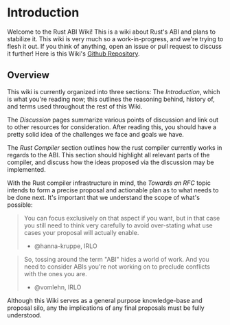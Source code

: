 # Introduction
Welcome to the Rust ABI Wiki! This is a wiki about Rust's ABI and plans to stabilize it. This wiki is very much so a work-in-progress, and we're trying to flesh it out. If you think of anything, open an issue or pull request to discuss it further! Here is this Wiki's [Github Repository](https://github.com/slightknack/rust-abi-wiki).

## Overview
This wiki is currently organized into three sections: The *Introduction*, which is what you're reading now; this outlines the reasoning behind, history of, and terms used throughout the rest of this Wiki.

The *Discussion* pages summarize various points of discussion and link out to other resources for consideration. After reading this, you should have a pretty solid idea of the challenges we face and goals we have.

The *Rust Compiler* section outlines how the rust compiler currently works in regards to the ABI. This section should highlight all relevant parts of the compiler, and discuss how the ideas proposed via the discussion may be implemented.

With the Rust compiler infrastructure in mind, the *Towards an RFC* topic intends to form a precise proposal and actionable plan as to what needs to be done next. It's important that we understand the scope of what's possible:

> You can focus exclusively on that aspect if you want, but in that case you still need to think very carefully to avoid over-stating what use cases your proposal will actually enable.
>
> - @hanna-kruppe, IRLO

> So, tossing around the term "ABI" hides a world of work. And you need to consider ABIs you're not working on to preclude conflicts with the ones you are.
>
> - @vomlehn, IRLO

Although this Wiki serves as a general purpose knowledge-base and proposal silo, any the implications of any final proposals must be fully understood.
